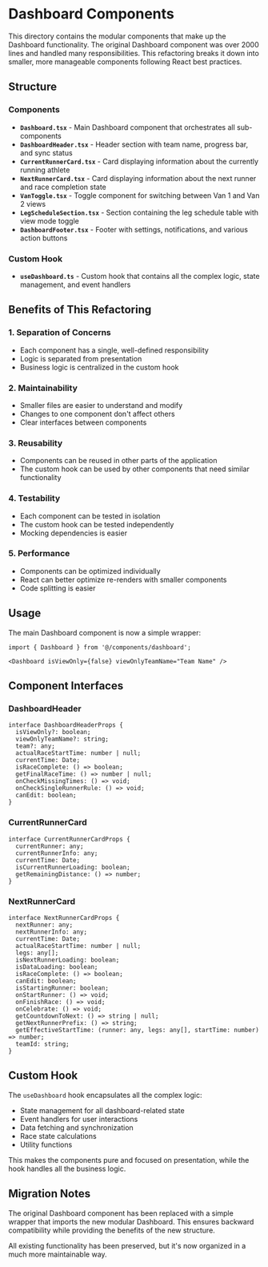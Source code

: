 # Dashboard Components

This directory contains the modular components that make up the Dashboard functionality. The original Dashboard component was over 2000 lines and handled many responsibilities. This refactoring breaks it down into smaller, more manageable components following React best practices.

## Structure

### Components

- **`Dashboard.tsx`** - Main Dashboard component that orchestrates all sub-components
- **`DashboardHeader.tsx`** - Header section with team name, progress bar, and sync status
- **`CurrentRunnerCard.tsx`** - Card displaying information about the currently running athlete
- **`NextRunnerCard.tsx`** - Card displaying information about the next runner and race completion state
- **`VanToggle.tsx`** - Toggle component for switching between Van 1 and Van 2 views
- **`LegScheduleSection.tsx`** - Section containing the leg schedule table with view mode toggle
- **`DashboardFooter.tsx`** - Footer with settings, notifications, and various action buttons

### Custom Hook

- **`useDashboard.ts`** - Custom hook that contains all the complex logic, state management, and event handlers

## Benefits of This Refactoring

### 1. **Separation of Concerns**
- Each component has a single, well-defined responsibility
- Logic is separated from presentation
- Business logic is centralized in the custom hook

### 2. **Maintainability**
- Smaller files are easier to understand and modify
- Changes to one component don't affect others
- Clear interfaces between components

### 3. **Reusability**
- Components can be reused in other parts of the application
- The custom hook can be used by other components that need similar functionality

### 4. **Testability**
- Each component can be tested in isolation
- The custom hook can be tested independently
- Mocking dependencies is easier

### 5. **Performance**
- Components can be optimized individually
- React can better optimize re-renders with smaller components
- Code splitting is easier

## Usage

The main Dashboard component is now a simple wrapper:

```tsx
import { Dashboard } from '@/components/dashboard';

<Dashboard isViewOnly={false} viewOnlyTeamName="Team Name" />
```

## Component Interfaces

### DashboardHeader
```tsx
interface DashboardHeaderProps {
  isViewOnly?: boolean;
  viewOnlyTeamName?: string;
  team?: any;
  actualRaceStartTime: number | null;
  currentTime: Date;
  isRaceComplete: () => boolean;
  getFinalRaceTime: () => number | null;
  onCheckMissingTimes: () => void;
  onCheckSingleRunnerRule: () => void;
  canEdit: boolean;
}
```

### CurrentRunnerCard
```tsx
interface CurrentRunnerCardProps {
  currentRunner: any;
  currentRunnerInfo: any;
  currentTime: Date;
  isCurrentRunnerLoading: boolean;
  getRemainingDistance: () => number;
}
```

### NextRunnerCard
```tsx
interface NextRunnerCardProps {
  nextRunner: any;
  nextRunnerInfo: any;
  currentTime: Date;
  actualRaceStartTime: number | null;
  legs: any[];
  isNextRunnerLoading: boolean;
  isDataLoading: boolean;
  isRaceComplete: () => boolean;
  canEdit: boolean;
  isStartingRunner: boolean;
  onStartRunner: () => void;
  onFinishRace: () => void;
  onCelebrate: () => void;
  getCountdownToNext: () => string | null;
  getNextRunnerPrefix: () => string;
  getEffectiveStartTime: (runner: any, legs: any[], startTime: number) => number;
  teamId: string;
}
```

## Custom Hook

The `useDashboard` hook encapsulates all the complex logic:

- State management for all dashboard-related state
- Event handlers for user interactions
- Data fetching and synchronization
- Race state calculations
- Utility functions

This makes the components pure and focused on presentation, while the hook handles all the business logic.

## Migration Notes

The original Dashboard component has been replaced with a simple wrapper that imports the new modular Dashboard. This ensures backward compatibility while providing the benefits of the new structure.

All existing functionality has been preserved, but it's now organized in a much more maintainable way.
